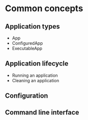 # Common concepts

## Application types

- App
- ConfiguredApp
- ExecutableApp

## Application lifecycle

- Running an application
- Cleaning an application

## Configuration

## Command line interface
